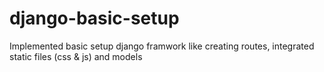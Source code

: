 # django-basic-setup
Implemented basic setup django framwork like creating routes, integrated static files (css &amp; js) and models
